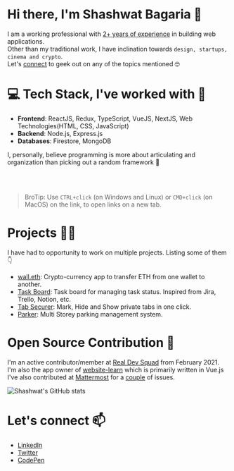 # Hi there, I'm Shashwat Bagaria 👋

I am a working professional with <u>2+ years of experience</u> in building web applications.<br />
Other than my traditional work, I have inclination towards `design, startups, cinema and crypto`.<br />
Let's [connect](#find-me-here) to geek out on any of the topics mentioned 🤓


# 💻 Tech Stack, I've worked with 🧰
- **Frontend**: ReactJS, Redux, TypeScript, VueJS, NextJS, Web Technologies(HTML, CSS, JavaScript)
- **Backend**: Node.js, Express.js
- **Databases**: Firestore, MongoDB

I, personally, believe programming is more about articulating and organization than picking out a random framework 🤷

<br />
<br />

> BroTip: Use `CTRL+click` (on Windows and Linux) or `CMD+click` (on MacOS) on the link, to open links on a new tab.

# Projects 👷‍♂️

I have had to opportunity to work on multiple projects. Listing some of them 👇
- [wall.eth](https://github.com/SBagaria2710/wall.eth): Crypto-currency app to transfer ETH from one wallet to another.
- [Task Board](https://github.com/SBagaria2710/task-board): Task board for managing task status. Inspired from Jira, Trello, Notion, etc.
- [Tab Securer](https://www.producthunt.com/posts/tab-securer): Mark, Hide and Show private tabs in one click.
- [Parker](https://www.producthunt.com/posts/tab-securer): Multi Storey parking management system.

# Open Source Contribution 🤝

I'm an active contributor/member at [Real Dev Squad](https://github.com/Real-Dev-Squad) from February 2021. I'm also the app owner of [website-learn](https://github.com/Real-Dev-Squad/website-learn) which is primarily written in Vue.js<br />
I've also contributed at [Mattermost](https://github.com/mattermost) for a [couple](https://github.com/mattermost/mattermost-server/issues?q=assignee%3ASBagaria2710+is%3Aclosed+) of issues.


![Shashwat's GitHub stats](https://github-readme-stats.vercel.app/api?username=SBagaria2710&&hide=stars&show_icons=true)

# Let's connect 📫
- [LinkedIn](https://in.linkedin.com/in/shashwat-bagaria)
- [Twitter](https://twitter.com/SBagaria2710)
- [CodePen](https://codepen.io/iShashwat/)

<!--
**SBagaria2710/SBagaria2710** is a ✨ _special_ ✨ repository because its `README.md` (this file) appears on your GitHub profile.

Here are some ideas to get you started:

- 🔭 I’m currently working on ...
- 🌱 I’m currently learning ...
- 👯 I’m looking to collaborate on ...
- 🤔 I’m looking for help with ...
- 💬 Ask me about ...
- 📫 How to reach me: ...
- 😄 Pronouns: ...
- ⚡ Fun fact: ...
-->
